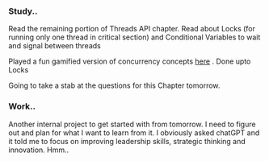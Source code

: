 ### Study..

Read the remaining portion of Threads API chapter. Read about Locks  (for running only one thread in critical section) and Conditional Variables to wait and signal between threads

Played a fun gamified version of concurrency concepts [here](https://deadlockempire.github.io/) . Done upto Locks

Going to take a stab at the questions for this Chapter tomorrow. 


### Work..
Another internal project to get started with from tomorrow. I need to figure out and plan for what I want to learn from it. I obviously asked chatGPT and it told me to focus on improving leadership skills, strategic thinking and innovation. Hmm..











